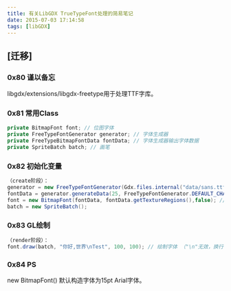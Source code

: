 ```yaml
---
title: 有关LibGDX TrueTypeFont处理的简易笔记
date: 2015-07-03 17:14:58
tags: [libGDX]
---
```


## [迁移]

### 0x80 谨以备忘
libgdx/extensions/libgdx-freetype用于处理TTF字库。

### 0x81 常用Class
```Java
private BitmapFont font; // 位图字体
private FreeTypeFontGenerator generator; // 字体生成器
private FreeTypeBitmapFontData fontData; // 字体生成器输出字体数据
private SpriteBatch batch; // 画笔
```

### 0x82 初始化变量
```Java
（create阶段）：
generator = new FreeTypeFontGenerator(Gdx.files.internal("data/sans.ttf")); // 从文件构造生成器
fontData = generator.generateData(25, FreeTypeFontGenerator.DEFAULT_CHARS + "世界你好",false); // DEFAULT_CHARS 包含了最基本的字符 "+"后接的是汉字字符映射集，不可重复
font = new BitmapFont(fontData, fontData.getTextureRegions(),false); // 从字体数据中获取字体对象
batch = new SpriteBatch();

```

### 0x83 GL绘制
```Java
（render阶段）：
font.draw(batch, "你好,世界\nTest", 100, 100); // 绘制字体 （"\n"无效，换行使用drawMultiLine）
```

### 0x84 PS
new BitmapFont() 默认构造字体为15pt Arial字体。
